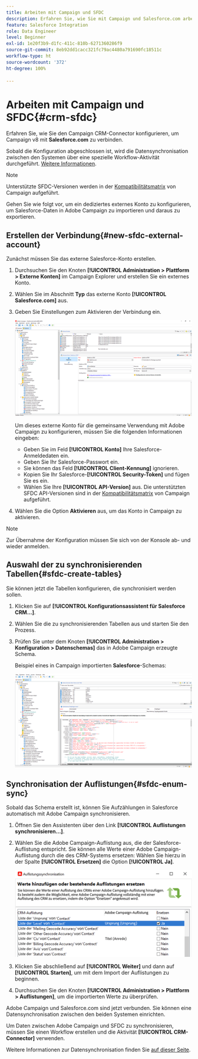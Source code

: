 ```yaml
---
title: Arbeiten mit Campaign und SFDC
description: Erfahren Sie, wie Sie mit Campaign und Salesforce.com arbeiten können
feature: Salesforce Integration
role: Data Engineer
level: Beginner
exl-id: 1e20f3b9-d1fc-411c-810b-6271360286f9
source-git-commit: 8eb92dd1cacc321fc79ac4480a791690fc18511c
workflow-type: ht
source-wordcount: '372'
ht-degree: 100%

---
```


# Arbeiten mit Campaign und SFDC{#crm-sfdc}

Erfahren Sie, wie Sie den Campaign CRM-Connector konfigurieren, um Campaign v8 mit **Salesforce.com** zu verbinden.

Sobald die Konfiguration abgeschlossen ist, wird die Datensynchronisation zwischen den Systemen über eine spezielle Workflow-Aktivität durchgeführt. [Weitere Informationen](crm-data-sync.md).

>[!NOTE]
>
>Unterstützte SFDC-Versionen werden in der [Kompatibilitätsmatrix](../start/compatibility-matrix.md) von Campaign aufgeführt.


Gehen Sie wie folgt vor, um ein dediziertes externes Konto zu konfigurieren, um Salesforce-Daten in Adobe Campaign zu importieren und daraus zu exportieren.

## Erstellen der Verbindung{#new-sfdc-external-account}

Zunächst müssen Sie das externe Salesforce-Konto erstellen.

1. Durchsuchen Sie den Knoten **[!UICONTROL Administration > Plattform > Externe Konten]** im Campaign Explorer und erstellen Sie ein externes Konto.
1. Wählen Sie im Abschnitt **Typ** das externe Konto **[!UICONTROL Salesforce.com]** aus.
1. Geben Sie Einstellungen zum Aktivieren der Verbindung ein.

   ![](assets/sfdc-external-account.png)

   Um dieses externe Konto für die gemeinsame Verwendung mit Adobe Campaign zu konfigurieren, müssen Sie die folgenden Informationen eingeben:

   * Geben Sie im Feld **[!UICONTROL Konto]** Ihre Salesforce-Anmeldedaten ein.
   * Geben Sie Ihr Salesforce-Passwort ein.
   * Sie können das Feld **[!UICONTROL Client-Kennung]** ignorieren.
   * Kopien Sie Ihr Salesforce-**[!UICONTROL Security-Token]** und fügen Sie es ein.
   * Wählen Sie Ihre **[!UICONTROL API-Version]** aus. Die unterstützten SFDC API-Versionen sind in der [Kompatibilitätsmatrix](../start/compatibility-matrix.md) von Campaign aufgeführt.

1. Wählen Sie die Option **Aktivieren** aus, um das Konto in Campaign zu aktivieren.

>[!NOTE]
>
>Zur Übernahme der Konfiguration müssen Sie sich von der Konsole ab- und wieder anmelden.

## Auswahl der zu synchronisierenden Tabellen{#sfdc-create-tables}

Sie können jetzt die Tabellen konfigurieren, die synchronisiert werden sollen.

1. Klicken Sie auf **[!UICONTROL Konfigurationsassistent für Salesforce CRM...]**.
1. Wählen Sie die zu synchronisierenden Tabellen aus und starten Sie den Prozess.
1. Prüfen Sie unter dem Knoten **[!UICONTROL Administration > Konfiguration > Datenschemas]** das in Adobe Campaign erzeugte Schema.

   Beispiel eines in Campaign importierten **Salesforce**-Schemas:

   ![](assets/sfdc-schemas.png)

## Synchronisation der Auflistungen{#sfdc-enum-sync}

Sobald das Schema erstellt ist, können Sie Aufzählungen in Salesforce automatisch mit Adobe Campaign synchronisieren.

1. Öffnen Sie den Assistenten über den Link **[!UICONTROL Auflistungen synchronisieren...]**.
1. Wählen Sie die Adobe Campaign-Auflistung aus, die der Salesforce-Auflistung entspricht.
Sie können alle Werte einer Adobe Campaign-Auflistung durch die des CRM-Systems ersetzen: Wählen Sie hierzu in der Spalte **[!UICONTROL Ersetzen]** die Option **[!UICONTROL Ja]**.

   ![](assets/sfdc-enum.png)

1. Klicken Sie abschließend auf **[!UICONTROL Weiter]** und dann auf **[!UICONTROL Starten]**, um mit dem Import der Auflistungen zu beginnen.

1. Durchsuchen Sie den Knoten **[!UICONTROL Administration > Plattform > Auflistungen]**, um die importierten Werte zu überprüfen.


Adobe Campaign und Salesforce.com sind jetzt verbunden. Sie können eine Datensynchronisation zwischen den beiden Systemen einrichten.

Um Daten zwischen Adobe Campaign und SFDC zu synchronisieren, müssen Sie einen Workflow erstellen und die Aktivität **[!UICONTROL CRM-Connector]** verwenden.

Weitere Informationen zur Datensynchronisation finden Sie [auf dieser Seite](crm-data-sync.md).
